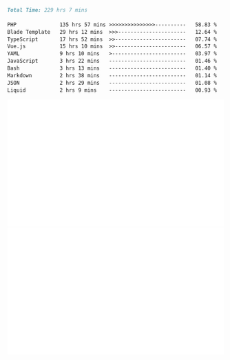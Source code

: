 <!--START_SECTION:waka-->

```markdown
Total Time: 229 hrs 7 mins

PHP              135 hrs 57 mins >>>>>>>>>>>>>>>----------   58.83 %
Blade Template   29 hrs 12 mins  >>>----------------------   12.64 %
TypeScript       17 hrs 52 mins  >>-----------------------   07.74 %
Vue.js           15 hrs 10 mins  >>-----------------------   06.57 %
YAML             9 hrs 10 mins   >------------------------   03.97 %
JavaScript       3 hrs 22 mins   -------------------------   01.46 %
Bash             3 hrs 13 mins   -------------------------   01.40 %
Markdown         2 hrs 38 mins   -------------------------   01.14 %
JSON             2 hrs 29 mins   -------------------------   01.08 %
Liquid           2 hrs 9 mins    -------------------------   00.93 %
```

<!--END_SECTION:waka-->
<p align="center">
    <img src="https://raw.githubusercontent.com/rjp2525/rjp2525/output/generated/overview.svg">
    <img src="https://raw.githubusercontent.com/rjp2525/rjp2525/output/generated/languages.svg">
</p>
